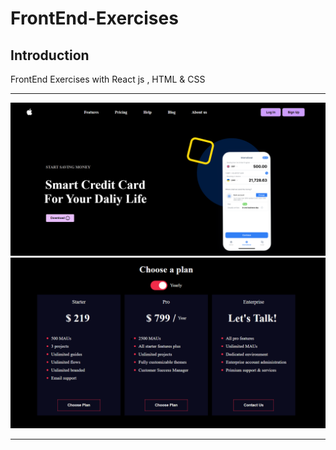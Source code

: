 # FrontEnd-Exercises


## Introduction

FrontEnd Exercises with React js , HTML & CSS



---

<div >
<!--   <img src="assets/loginSudoku.png" width="500"> -->
 
  <img src="src/assets/react-payment-landing.png" >
 <img src="src/assets/pricingCardsPage.png" >
</div>


---


